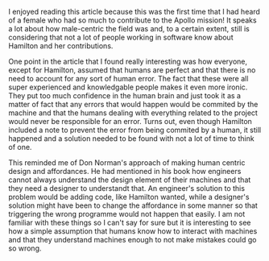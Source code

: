I enjoyed reading this article because this was the first time that I had heard of a female who had so much to contribute to the Apollo mission! It speaks a lot about how male-centric the field was and, to a certain extent, still is considering that not a lot of people working in software know about Hamilton and her contributions. 

One point in the article that I found really interesting was how everyone, except for Hamilton, assumed that humans are perfect and that there is no need to account for any sort of human error. The fact that these were all super experienced and knowledgable people makes it even more ironic. They put too much confidence in the human brain and just took it as a matter of fact that any errors that would happen would be commited by the machine and that the humans dealing with everything related to the project would never be responsible for an error. Turns out, even though Hamilton included a note to prevent the error from being commited by a human, it still happened and a solution needed to be found with not a lot of time to think of one. 

This reminded me of Don Norman's approach of making human centric design and affordances. He had mentioned in his book how engineers cannot always understand the design element of their machines and that they need a designer to understandt that. An engineer's solution to this problem would be adding code, like Hamilton wanted, while a designer's solution might have been to change the affordance in some manner so that triggering the wrong programme would not happen that easily. I am not familiar with these things so I can't say for sure but it is interesting to see how a simple assumption that humans know how to interact with machines and that they understand machines enough to not make mistakes could go so wrong.
